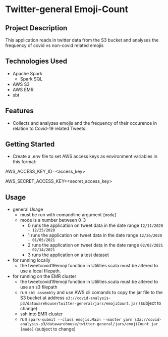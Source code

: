 # Twitter-general Emoji-Count

## Project Description

This application reads in twitter data from the S3 bucket and analyses the frequency of covid vs non-covid related emojis

## Technologies Used

* Apache Spark
  * Spark SQL	
* AWS S3
* AWS EMR
* sbt


## Features
* Collects and analyzes emojis and the frequency of their occurence in relation to Covid-19 related Tweets.

## Getting Started
   
* Create a .env file to set AWS access keys as environment variables in this format:

AWS_ACCESS_KEY_ID=<access_key>

AWS_SECRET_ACCESS_KEY=<secret_access_key>

## Usage

* general Usage
    * must be run with comandline argument `[mode]`
    * mode is a number between 0-3
        * 0 runs the application on tweet data in the date range `12/11/2020 - 12/25/2020`
        * 1 runs the application on tweet data in the date range `12/26/2020 - 01/05/2021`
        * 2 runs the application on tweet data in the date range `02/02/2021 - 02/14/2021`
        * 3 runs the application on a test dataset
* for running locally
    * the tweetcovid19emoji function in Utilities.scala must be altered to use a local filepath.
* for running on the EMR cluster
    * the tweetcovid19emoji function in Utilities.scala must be altered to use an s3 filepath
    * run `sbt assembly` and use AWS cli comands to copy the jar file to the S3 bucket at address `s3://covid-analysis-p3/datawarehouse/twitter-general/jars/emojiCount.jar` (subject to change)
    * ssh into EMR cluster
    * run `spark-submit --class emojis.Main --master yarn s3a://covid-analysis-p3/datawarehouse/twitter-general/jars/emojiCount.jar [mode]` (subject to change)
